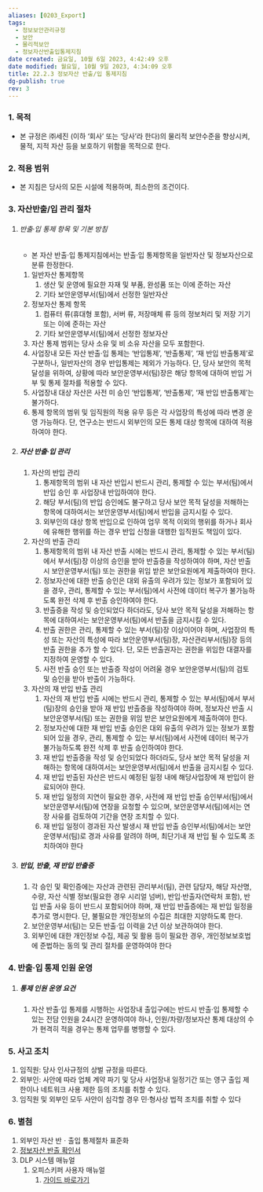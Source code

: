 ```yaml
---
aliases: [0203_Export]
tags:
  - 정보보안관리규정
  - 보안
  - 물리적보안
  - 정보자산반출입통제지침
date created: 금요일, 10월 6일 2023, 4:42:49 오후
date modified: 월요일, 10월 9일 2023, 4:34:09 오후
title: 22.2.3 정보자산 반출/입 통제지침
dg-publish: true
rev: 3
---
```

### 1. 목적
- 본 규정은 ㈜세진 (이하 ‘회사’ 또는 ‘당사’라 한다)의 물리적 보안수준을 향상시켜, 물적, 지적 자산 등을 보호하기 위함을 목적으로 한다.

### 2. 적용 범위
- 본 지침은 당사의 모든 시설에 적용하며, 최소한의 조건이다.

### 3. 자산반출/입 관리 절차
1. ###### 반출·입 통제 항목 및 기본 방침
	- 본 자산 반출·입 통제지침에서는 반출·입 통제항목을 일반자산 및 정보자산으로 분류 한정한다.
	1. 일반자산 통제항목
		1. 생산 및 운영에 필요한 자재 및 부품, 완성품 또는 이에 준하는 자산
		2. 기타 보안운영부서(팀)에서 선정한 일반자산      
	2. 정보자산 통제 항목
		1. 컴퓨터 류(휴대형 포함), 서버 류, 저장매체 류 등의 정보처리 및 저장 기기 또는 이에 준하는 자산  
		2. 기타 보안운영부서(팀)에서 선정한 정보자산      
	3. 자산 통제 범위는 당사 소유 및 비 소유 자산을 모두 포함한다.
	4. 사업장내 모든 자산 반출·입 통제는 ‘반입통제’, ‘반출통제’, ‘재 반입 반출통제’로 구분하나, 일반자산의 경우 반입통제는 제외가 가능하다. 단, 당사 보안의 목적 달성을 위하여, 상황에 따라 보안운영부서(팀)장은 해당 항목에 대하여 반입 거부 및 통제 절차를 적용할 수 있다.
	5. 사업장내 대상 자산은 사전 미 승인 ‘반입통제’, ‘반출통제’, ‘재 반입 반출통제’는 불가하다.
	6. 통제 항목의 범위 및 임직원의 적용 유무 등은 각 사업장의 특성에 따라 변경 운영 가능하다. 단, 연구소는 반드시 외부인의 모든 통제 대상 항목에 대하여 적용하여야 한다.
2. ##### 자산 반출·입 관리
	1. 자산의 반입 관리
		1. 통제항목의 범위 내 자산 반입시 반드시 관리, 통제할 수 있는 부서(팀)에서 반입 승인 후 사업장내 반입하여야 한다.
		2. 해당 부서(팀)의 반입 승인에도 불구하고 당사 보안 목적 달성을 저해하는 항목에 대하여서는 보안운영부서(팀)에서 반입을 금지시킬 수 있다.
		3. 외부인의 대상 항목 반입으로 인하여 업무 목적 이외의 행위를 하거나 회사에 유해한 행위를 하는 경우 반입 신청을 대행한 임직원도 책임이 있다.
	2. 자산의 반출 관리
		1. 통제항목의 범위 내 자산 반출 시에는 반드시 관리, 통제할 수 있는 부서(팀)에서 부서(팀)장 이상의 승인을 받아 반출증을 작성하여야 하며, 자산 반출 시 보안운영부서(팀) 또는 권한을 위임 받은 보안요원에게 제출하여야 한다.
		2. 정보자산에 대한 반출 승인은 대외 유출의 우려가 있는 정보가 포함되어 있을 경우, 관리, 통제할 수 있는 부서(팀)에서 사전에 데이터 복구가 불가능하도록 완전 삭제 후 반출 승인하여야 한다.
		3. 반출증을 작성 및 승인되었다 하더라도, 당사 보안 목적 달성을 저해하는 항목에 대하여서는 보안운영부서(팀)에서 반출을 금지시킬 수 있다.
		4. 반출 권한은 관리, 통제할 수 있는 부서(팀)장 이상이어야 하며, 사업장의 특성 또는 자산의 특성에 따라 보안운영부서(팀)장, 자산관리부서(팀)장 등의 반출 권한을 추가 할 수 있다. 단, 모든 반출권자는 권한을 위임한 대결자를 지정하여 운영할 수 있다.
		5. 사전 반출 승인 또는 반출증 작성이 어려울 경우 보안운영부서(팀)의 검토 및 승인을 받아 반출이 가능하다.
	3. 자산의 재 반입 반출 관리 
		1. 자산의 재 반입 반출 시에는 반드시 관리, 통제할 수 있는 부서(팀)에서 부서(팀)장의 승인을 받아 재 반입 반출증을 작성하여야 하며, 정보자산 반출 시 보안운영부서(팀) 또는 권한을 위임 받은 보안요원에게 제출하여야 한다.
		2. 정보자산에 대한 재 반입 반출 승인은 대외 유출의 우려가 있는 정보가 포함되어 있을 경우, 관리, 통제할 수 있는 부서(팀)에서 사전에 데이터 복구가 불가능하도록 완전 삭제 후 반출 승인하여야 한다.
		3. 재 반입 반출증을 작성 및 승인되었다 하더라도, 당사 보안 목적 달성을 저해하는 항목에 대하여서는 보안운영부서(팀)에서 반출을 금지시킬 수 있다.
		4. 재 반입 반출된 자산은 반드시 예정된 일정 내에 해당사업장에 재 반입이 완료되어야 한다.
		5. 재 반입 일정의 지연이 필요한 경우, 사전에 재 반입 반출 승인부서(팀)에서 보안운영부서(팀)에 연장을 요청할 수 있으며, 보안운영부서(팀)에서는 연장 사유를 검토하여 기간을 연장 조치할 수 있다.
		6. 재 반입 일정이 경과된 자산 발생시 재 반입 반출 승인부서(팀)에서는 보안운영부서(팀)로 경과 사유를 알려야 하며, 최단기내 재 반입 될 수 있도록 조치하여야 한다
3. ##### 반입, 반출, 재 반입 반출증
	1. 각 승인 및 확인증에는 자산과 관련된 관리부서(팀), 관련 담당자, 해당 자산명, 수량, 자산 식별 정보(필요한 경우 시리얼 넘버), 반입·반출자(연락처 포함), 반입 반출 사유 등이 반드시 포함되어야 하며, 재 반입 반출증에는 재 반입 일정을 추가로 명시한다. 단, 불필요한 개인정보의 수집은 최대한 지양하도록 한다.
	2. 보안운영부서(팀)는 모든 반출·입 이력을 2년 이상 보관하여야 한다.
	3. 외부인에 대한 개인정보 수집, 제공 및 활용 등이 필요한 경우, 개인정보보호법에 준법하는 동의 및 관리 절차를 운영하여야 한다

### 4. 반출·입 통제 인원 운영
1. ##### 통제 인원 운영 요건
	1. 자산 반출·입 통제를 시행하는 사업장내 출입구에는 반드시 반출·입 통제할 수 있는 전담 인원을 24시간 운영하여야 하나, 인원/차량/정보자산 통제 대상의 수가 현격히 적을 경우는 통제 업무를 병행할 수 있다.
### 5.	사고 조치
1. 임직원: 당사 인사규정의 상벌 규정을 따른다.
2. 외부인: 사안에 따라 업체 계약 파기 및 당사 사업장내 일정기간 또는 영구 출입 제한이나 네트워크 사용 제한 등의 조치를 취할 수 있다.
3. 임직원 및 외부인 모두 사안이 심각할 경우 민·형사상 법적 조치를 취할 수 있다

### 6.	별첨
1. 외부인 자산 반ㆍ출입 통제절차 표준화
2. [정보자산 반출 확인서](http://211.228.165.94/Manual/web/viewer.html?file=./SJM_01_04_00/22_2_3.pdf)
3. DLP 시스템 매뉴얼 
	1. 오피스키퍼 사용자 매뉴얼
		1.  [가이드 바로가기](http://211.228.165.94/Manual/web/viewer.html?file=./SJM_01_04_00/22_3_5.pdf#page=1)